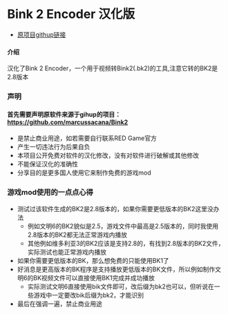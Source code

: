 # Bink 2 Encoder 汉化版
- [原项目githup链接](https://github.com/marcussacana/Bink2)

#### 介绍
汉化了Bink 2 Encoder，一个用于视频转Bink2(.bk2)的工具,注意它转的BK2是2.8版本

### 声明
#### 首先需要声明原软件来源于gihup的项目： https://github.com/marcussacana/Bink2
- 是禁止商业用途，如若需要自行联系RED Game官方
- 产生一切违法行为后果自负
- 本项目公开免费对软件的汉化修改，没有对软件进行破解或其他修改
- 不能保证汉化的准确性
- 分享目的是更多国人使用它来制作免费的游戏mod

### 游戏mod使用的一点点心得
- 测试过该软件生成的BK2是2.8版本的，如果你需要更低版本的BK2这里没办法
    - 例如文明6的BK2貌似是2.5，游戏文件中最高是2.5版本的，同时我使用2.8版本的BK2都无法正常游戏内播放
    - 其他例如维多利亚3的BK2应该是支持2.8的，有找到2.8版本的BK2文件，实际测试也能正常游戏内播放
- 如果你需要更低版本的BK，那么想免费的只能使用BK1了
- 好消息是更高版本的BK程序是支持播放更低版本的BK文件，所以例如制作文明6的BK视频文件可以直接使用BK1完成并成功播放
    - 实际测试文明6直接使用bik文件即可，改后缀为bk2也可以，但听说在一些游戏中一定要改bik后缀为bk2，才能识别
- 最后在强调一遍，禁止商业用途
